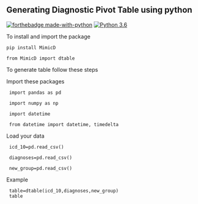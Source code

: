 ## Generating Diagnostic Pivot Table using python

[![forthebadge made-with-python](http://ForTheBadge.com/images/badges/made-with-python.svg)](https://www.python.org/)
[![Python 3.6](https://img.shields.io/badge/python-3.6-blue.svg)](https://www.python.org/downloads/release/python-360/)

To install and import the package
 ```
 pip install MimicD
  ```

 ```
from MimicD import dtable
 ```
To generate table follow these steps

Import these packages
 ```
  import pandas as pd
  ```
 ```
  import numpy as np
  ```

 ```
  import datetime
  ```

 ```
  from datetime import datetime, timedelta
  ```





Load your data
 ```
  icd_10=pd.read_csv()
  ```
 ```
  diagnoses=pd.read_csv()
  ```
 ```
  new_group=pd.read_csv()
  ```



Example

 ```
  table=dtable(icd_10,diagnoses,new_group)
  table
 ```
